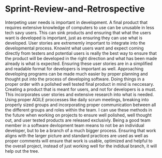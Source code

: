 # Sprint-Review-and-Retrospective

  Interpeting user needs is important in development. A final product that requires extensive knowledge of computers to use can be unusable in less tech savy users. This can sink products and ensuring that what the users want is developed is important, just as ensuring they can use what is developed. User stories are extrememly important to integrate into the developmental process. Knowint what users want and expect coming directly from testers and potential users is really the best way to ensure that the product will be developed in the right direction and what has been made already is what is expected. Ensuring these user stories are in a simplified and readable format for developers is important as well.
  Approaching developing programs can be made much easier by proper planning and thought put into the process of developing software. Doing things in a proper order with a polished well tested final product in mind is neccesary. Creating a product that is meant for users, and not for developers is a must. This incorporates user stories and extensive research into what is needed. Using proper AGILE proccesses like daily scrum meetings, breaking into properly sized groups and incorporating proper communication between all the different groups and roles within the team. I can use these methods in the future when working on projects to ensure well polished, well thought out, and user tested products are released exclusivly.
  Being a good team member in a software devlopment team means to not be an individual developer, but to be a branch of a much bigger process. Ensuring that work aligns with the larger picture and standard practices are used as well as proper comments will ensure that work is usable, optimized and helpful to the overall project, instead of just working well for the indidual branch, it will help out the tree.
